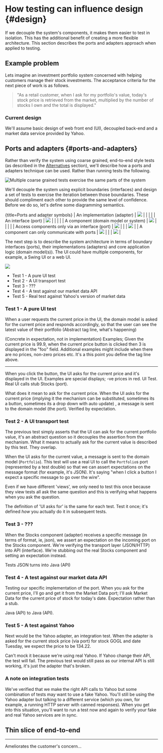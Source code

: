# How testing can influence design {#design}

If we decouple the system's components, it makes them easier to test in isolation. This has the additional benefit of creating a more flexible architecture. This section describes the ports and adapters approach when applied to testing.



## Example problem

Lets imagine an investment portfolio system concerned with helping customers manage their stock investments. The acceptance criteria for the next piece of work is as follows.

> "As a retail customer, when I ask for my portfolio's value, today's stock price is retrieved from the market, multiplied by the number of stocks I own and the total is displayed."



### Current design

We'll assume basic design of web front end (UI), decoupled back-end and a market data service provided by Yahoo.


## Ports and adapters {#ports-and-adapters}

Rather than verify the system using coarse grained, end-to-end style tests (as described in the [Alternatives](#use-a-hexagonal-architecture) section), we'll describe how a ports and adapters technique can be used. Rather than running tests the following.

![Multiple coarse grained tests exercise the same parts of the system](images/part2/design.md/coarse-grained-tests-design.png)

We'll decouple the system using explicit boundaries (interfaces) and design a set of tests to exercise the iteration between those boundaries. These should compliment each other to provide the same level of confidence. Before we do so, let's define some diagramming semantics.

{title=Ports and adapter symbols}
| An implementation (adapter) | ![](images/part2/design.md/adapter.png) |
| | |
| An interface (port) | ![](images/part2/design.md/port.png) |
| | |
| A component (domain model or system) | ![](images/part2/design.md/circle.png) |
| | |
| Access components only via an interface (port) | ![](images/part2/design.md/port-line-circle.png) |
| | ![](images/part2/design.md/port-line-adapter.png) |
| A component can only communicate with ports | ![](images/part2/design.md/circle-arrow-port.png) |
| | ![](images/part2/design.md/adapter-arrow-port.png) |


The next step is to describe the system architecture in terms of boundary interfaces (ports), their implementations (adapters) and core application logic (domain model(s)). The UI could have multiple components, for example, a Swing UI or a web UI.

![](images/part2/design.md/ports-and-adapter-design.png)




* Test 1 - A pure UI test
* Test 2 - A UI transport test
* Test 3 - ???
* Test 4 - A test against our market data API
* Test 5 - Real test against Yahoo's version of market data


### Test 1 - A pure UI test

When a user requests the current price in the UI, the domain model is asked for the current price and responds accordingly, so that the user can see the latest value of their portfolio (Abstract tag line, what's happening)

(Concrete in expectation, not in implementation) Examples; Given the current price is 99.9, when the current price button is clicked then 3 is displayed in the "foo" field. Additional examples might include when there are no prices, non-zero prices etc. It's a this point you define the tag line above.

---

When you click the button, the UI asks for the current price and it's displayed in the UI. Examples are special displays; -ve prices in red. UI Test. Real UI calls stub Stocks (port).

What does it mean to ask for the current price. When the UI asks for the current price (implying it the mechanism can be substituted, sometimes its a button, sometimes its a drop down with auto update) , a message is sent to the domain model (the port). Verified by expectation.



### Test 2 - A UI transport test

The previous test simply asserts that the UI can ask for the current portfolio value, it's an abstract question so it decouples the assertion from the mechanism. What it means to actually ask for the current value is described by this test. They overlap.

When the UI asks for the current value, a message is sent to the domain model (`Portfolio`). This test will use a real UI to call the `Portfolio`s port (represented by a test double) so that we can assert expectations on the message format (for example, it's JSON). It's saying "when I click a button I expect a specific message to go over the wire".




Even if we have different 'views', we only need to test this once because they view tests all ask the same question and this is verifying what happens when you ask the question.

The definition of 'UI asks for' is the same for each test. Test it once; it's defined _how_ you actually do it in subsequent tests.



### Test 3 - ???

When the Stocks component (adapter) receives a specific message (in terms of format, ie, json), we assert an expectation on the incoming port on the Stocks component. We're verifying the transport layer (JSON/HTTP) into API (interface). We're stubbing out the real Stocks component and setting an expectation instead.

Tests JSON turns into Java (API)



### Test 4 - A test against our market data API

Testing our specific implementation of the port. When you ask for the current price, I'll go and get it from the Market Data port; I'll ask Market Data for the current price of stock for today's date. Expectation rather than a stub.

Java (API) to Java (API).



### Test 5 - A test against Yahoo

Next would be the Yahoo adapter, an integration test. When the adapter is asked for the current stock price (via port) for stock GOGL and date Tuesday, we expect the price to be 134.22.

Can't mock it because we're using real Yahoo. If Yahoo change their API, the test will fail. The previous test would still pass as our internal API is still working, it's just the adapter that's broken.



### A note on integration tests

We've verified that we make the right API calls to Yahoo but some combination of tests may want to use a fake Yahoo. You'll still be using the Yahoo adapter but talking to a different service (which you own, for example, a running HTTP server with canned responses). When you get into this situation, you'll want to run a test now and again to verify your fake and real Yahoo services are in sync.



## Thin slice of end-to-end

---
 Ameliorates the customer's concern...
